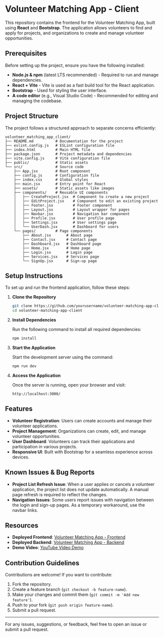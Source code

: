 # Volunteer Matching App - Client

This repository contains the frontend for the Volunteer Matching App, built using **React** and **Bootstrap**. The application allows volunteers to find and apply for projects, and organizations to create and manage volunteer opportunities.

## Prerequisites

Before setting up the project, ensure you have the following installed:
- **Node.js & npm** (latest LTS recommended) - Required to run and manage dependencies.
- **React + Vite** - Vite is used as a fast build tool for the React application.
- **Bootstrap** - Used for styling the user interface.
- **A code editor** (e.g., Visual Studio Code) - Recommended for editing and managing the codebase.

## Project Structure

The project follows a structured approach to separate concerns efficiently:

```
volunteer_matching_app_client/
├── README.md          # Documentation for the project
├── eslint.config.js   # ESLint configuration file
├── index.html         # Main HTML file
├── package.json       # Project metadata and dependencies
├── vite.config.js     # Vite configuration file
├── public/            # Static assets
└── src/               # Source code
    ├── App.jsx        # Root component
    ├── config.js      # Configuration file
    ├── index.css      # Global styles
    ├── main.jsx       # Entry point for React
    ├── assets/        # Static assets like images
    ├── components/    # Reusable UI components
    │   ├── CreateProject.jsx  # Component to create a new project
    │   ├── EditProject.jsx    # Component to edit an existing project
    │   ├── Footer.jsx         # Footer component
    │   ├── Layout.jsx         # Layout wrapper for pages
    │   ├── Navbar.jsx         # Navigation bar component
    │   ├── Profile.jsx        # User profile page
    │   ├── Settings.jsx       # User settings page
    │   └── UserDash.jsx       # Dashboard for users
    └── pages/         # Page components
        ├── About.jsx       # About page
        ├── Contact.jsx     # Contact page
        ├── Dashboard.jsx   # Dashboard page
        ├── Home.jsx        # Home page
        ├── Login.jsx       # Login page
        ├── Services.jsx    # Services page
        └── SignUp.jsx      # Sign-up page
```

## Setup Instructions

To set up and run the frontend application, follow these steps:

1. **Clone the Repository**

   ```bash
   git clone https://github.com/yourusername/volunteer-matching-app-client.git
   cd volunteer-matching-app-client
   ```

2. **Install Dependencies**

   Run the following command to install all required dependencies:

   ```bash
   npm install
   ```

3. **Start the Application**

   Start the development server using the command:

   ```bash
   npm run dev
   ```

4. **Access the Application**

   Once the server is running, open your browser and visit:
   
   ```
   http://localhost:3000/
   ```

## Features

- **Volunteer Registration**: Users can create accounts and manage their volunteer applications.
- **Project Management**: Organizations can create, edit, and manage volunteer opportunities.
- **User Dashboard**: Volunteers can track their applications and participation in various projects.
- **Responsive UI**: Built with Bootstrap for a seamless experience across devices.

## Known Issues & Bug Reports

- **Project List Refresh Issue**: When a user applies or cancels a volunteer application, the project list does not update automatically. A manual page refresh is required to reflect the changes.
- **Navigation Issues**: Some users report issues with navigation between the login and sign-up pages. As a temporary workaround, use the navbar links.

## Resources

- **Deployed Frontend**: [Volunteer Matching App - Frontend](https://volunteer-liard.vercel.app/)
- **Deployed Backend**: [Volunteer Matching App - Backend](https://volunteer-matching-app-server.onrender.com/)
- **Demo Video**: [YouTube Video Demo](https://youtu.be/fqeVZi8tRKk)

## Contribution Guidelines

Contributions are welcome! If you want to contribute:
1. Fork the repository.
2. Create a feature branch (`git checkout -b feature-name`).
3. Make your changes and commit them (`git commit -m 'Add new feature'`).
4. Push to your fork (`git push origin feature-name`).
5. Submit a pull request.

---

For any issues, suggestions, or feedback, feel free to open an issue or submit a pull request.
